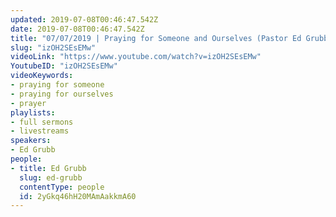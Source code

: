 ```yaml
---
updated: 2019-07-08T00:46:47.542Z
date: 2019-07-08T00:46:47.542Z
title: "07/07/2019 | Praying for Someone and Ourselves (Pastor Ed Grubb)"
slug: "izOH2SEsEMw"
videoLink: "https://www.youtube.com/watch?v=izOH2SEsEMw"
YoutubeID: "izOH2SEsEMw"
videoKeywords:
- praying for someone
- praying for ourselves
- prayer
playlists:
- full sermons
- livestreams
speakers:
- Ed Grubb
people:
- title: Ed Grubb
  slug: ed-grubb
  contentType: people
  id: 2yGkq46hH20MAmAakkmA60
---
```

